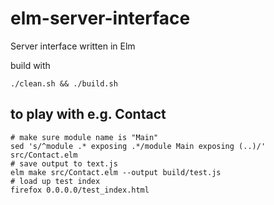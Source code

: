 # elm-server-interface
Server interface written in Elm

build with
``` 
./clean.sh && ./build.sh
```

## to play with e.g. Contact

```
# make sure module name is "Main"
sed 's/^module .* exposing .*/module Main exposing (..)/' src/Contact.elm
# save output to text.js
elm make src/Contact.elm --output build/test.js
# load up test index
firefox 0.0.0.0/test_index.html
```
